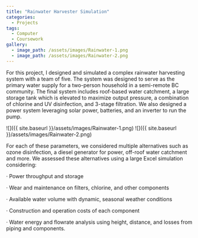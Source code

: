 ```yaml
---
title: "Rainwater Harvester Simulation"
categories:
  - Projects
tags:
  - Computer
  - Coursework
gallery:
  - image_path: /assets/images/Rainwater-1.png
  - image_path: /assets/images/Rainwater-2.png
---
```


For this project, I designed and simulated a complex rainwater harvesting system with a team of five. The system was designed to serve as the primary water supply for a two-person household in a semi-remote BC community. The final system includes roof-based water catchment, a large storage tank which is elevated to maximize output pressure, a combination of chlorine and UV disinfection, and 3-stage filtration. We also designed a power system leveraging solar power, batteries, and an inverter to run the pump.

![]({{ site.baseurl }}/assets/images/Rainwater-1.png)
![]({{ site.baseurl }}/assets/images/Rainwater-2.png)


For each of these parameters, we considered multiple alternatives such as ozone disinfection, a diesel generator for power, off-roof water catchment and more. We assessed these alternatives using a large Excel simulation considering:

· Power throughput and storage

· Wear and maintenance on filters, chlorine, and other components

· Available water volume with dynamic, seasonal weather conditions

· Construction and operation costs of each component

· Water energy and flowrate analysis using height, distance, and losses from piping and components.
